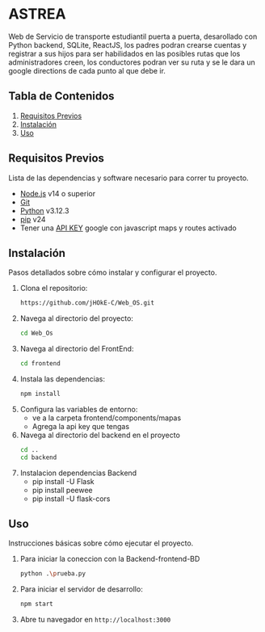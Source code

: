 # ASTREA

Web de Servicio de transporte estudiantil puerta a puerta, desarollado con Python backend, SQLite, ReactJS, los padres podran crearse cuentas y registrar a sus hijos para ser habilidados en las posibles rutas que los administradores creen, los conductores podran ver su ruta y se le dara un google directions de cada punto al que debe ir.

## Tabla de Contenidos
1. [Requisitos Previos](#requisitos-previos)
2. [Instalación](#instalación)
3. [Uso](#uso)

## Requisitos Previos

Lista de las dependencias y software necesario para correr tu proyecto.

- [Node.js](https://nodejs.org/) v14 o superior
- [Git](https://git-scm.com/)
- [Python](https://www.python.org/) v3.12.3
- [pip](https://www.python.org/)  v24
- Tener una [API KEY](https://developers.google.com/maps/documentation/javascript/controls) google con javascript maps y routes activado 


## Instalación

Pasos detallados sobre cómo instalar y configurar el proyecto.

1. Clona el repositorio:
    ```bash
    https://github.com/jHOkE-C/Web_OS.git
    ```
2. Navega al directorio del proyecto:
    ```bash
    cd Web_Os
    ```
3. Navega al directorio del FrontEnd:
    ```bash
    cd frontend 
    ```
4. Instala las dependencias:
    ```bash
    npm install
    ```
5. Configura las variables de entorno:
    - ve a la carpeta frontend/components/mapas
    - Agrega la api key que tengas
6. Navega al directorio del backend en el proyecto
    ```bash
    cd ..
    cd backend
    ```
7. Instalacion dependencias Backend
    - pip install -U Flask
    - pip install peewee
    - pip install -U flask-cors

## Uso

Instrucciones básicas sobre cómo ejecutar el proyecto.

1. Para iniciar la coneccion con la Backend-frontend-BD
    ```bash
    python .\prueba.py
    ```
2. Para iniciar el servidor de desarrollo:
    ```bash
    npm start
    ```
3. Abre tu navegador en `http://localhost:3000`

